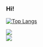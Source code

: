 ### Hi!

[![Top Langs](https://github-readme-stats.vercel.app/api/top-langs/?username=endisl&layout=compact&langs_count=10)](https://github.com/endisl/github-readme-stats)

[<img src="https://img.shields.io/badge/linkedin-%230077B5.svg?&style=for-the-badge&logo=linkedin&logoColor=white" />](https://www.linkedin.com/in/endi-l-b3361399)  
![](https://komarev.com/ghpvc/?username=endisl)

<!--
**endisl/endisl** is a ✨ _special_ ✨ repository because its `README.md` (this file) appears on your GitHub profile.

Here are some ideas to get you started:

- 🔭 I’m currently working on ...
- 🌱 I’m currently learning ...
- 👯 I’m looking to collaborate on ...
- 🤔 I’m looking for help with ...
- 💬 Ask me about ...
- 📫 How to reach me: ...
- 😄 Pronouns: ...
- ⚡ Fun fact: ...
-->
